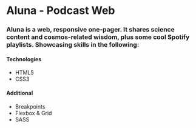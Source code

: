 # Aluna - Podcast Web

<h3>Aluna is a web, responsive one-pager. It shares science content and cosmos-related wisdom, plus some cool Spotify playlists. Showcasing skills in the following:</h3>

<h4>Technologies</h4>
<ul>
  <li>HTML5</li>
  <li>CSS3</li>
</ul>

<h4>Additional</h4>
<ul>
  <li>Breakpoints</li>
  <li>Flexbox & Grid</li>
  <li>SASS</li>
</ul>
